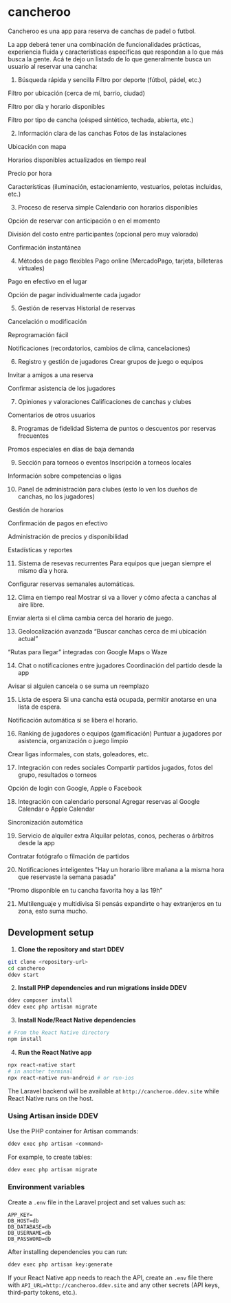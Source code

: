 # cancheroo
Cancheroo es una app para reserva de canchas de padel o futbol.

La app deberá tener una combinación de funcionalidades prácticas, experiencia fluida y características específicas que respondan a lo que más busca la gente. Acá te dejo un listado de lo que generalmente busca un usuario al reservar una cancha:

1. Búsqueda rápida y sencilla
Filtro por deporte (fútbol, pádel, etc.)

Filtro por ubicación (cerca de mí, barrio, ciudad)

Filtro por día y horario disponibles

Filtro por tipo de cancha (césped sintético, techada, abierta, etc.)

2. Información clara de las canchas
Fotos de las instalaciones

Ubicación con mapa

Horarios disponibles actualizados en tiempo real

Precio por hora

Características (iluminación, estacionamiento, vestuarios, pelotas incluidas, etc.)

3. Proceso de reserva simple
Calendario con horarios disponibles

Opción de reservar con anticipación o en el momento

División del costo entre participantes (opcional pero muy valorado)

Confirmación instantánea

4. Métodos de pago flexibles
Pago online (MercadoPago, tarjeta, billeteras virtuales)

Pago en efectivo en el lugar

Opción de pagar individualmente cada jugador

5. Gestión de reservas
Historial de reservas

Cancelación o modificación

Reprogramación fácil

Notificaciones (recordatorios, cambios de clima, cancelaciones)

6. Registro y gestión de jugadores
Crear grupos de juego o equipos

Invitar a amigos a una reserva

Confirmar asistencia de los jugadores

7. Opiniones y valoraciones
Calificaciones de canchas y clubes

Comentarios de otros usuarios

8. Programas de fidelidad
Sistema de puntos o descuentos por reservas frecuentes

Promos especiales en días de baja demanda

9. Sección para torneos o eventos
Inscripción a torneos locales

Información sobre competencias o ligas

10. Panel de administración para clubes
(esto lo ven los dueños de canchas, no los jugadores)

Gestión de horarios

Confirmación de pagos en efectivo

Administración de precios y disponibilidad

Estadísticas y reportes

11. Sistema de resevas recurrentes
Para equipos que juegan siempre el mismo día y hora.

Configurar reservas semanales automáticas.

12. Clima en tiempo real
Mostrar si va a llover y cómo afecta a canchas al aire libre.

Enviar alerta si el clima cambia cerca del horario de juego.

13. Geolocalización avanzada
“Buscar canchas cerca de mi ubicación actual”

“Rutas para llegar” integradas con Google Maps o Waze

14. Chat o notificaciones entre jugadores
Coordinación del partido desde la app

Avisar si alguien cancela o se suma un reemplazo

15. Lista de espera
Si una cancha está ocupada, permitir anotarse en una lista de espera.

Notificación automática si se libera el horario.

16. Ranking de jugadores o equipos (gamificación)
Puntuar a jugadores por asistencia, organización o juego limpio

Crear ligas informales, con stats, goleadores, etc.

17. Integración con redes sociales
Compartir partidos jugados, fotos del grupo, resultados o torneos

Opción de login con Google, Apple o Facebook

18. Integración con calendario personal
Agregar reservas al Google Calendar o Apple Calendar

Sincronización automática

19. Servicio de alquiler extra
Alquilar pelotas, conos, pecheras o árbitros desde la app

Contratar fotógrafo o filmación de partidos

20. Notificaciones inteligentes
"Hay un horario libre mañana a la misma hora que reservaste la semana pasada"

“Promo disponible en tu cancha favorita hoy a las 19h”

21. Multilenguaje y multidivisa
Si pensás expandirte o hay extranjeros en tu zona, esto suma mucho.


## Development setup

1. **Clone the repository and start DDEV**

```bash
git clone <repository-url>
cd cancheroo
ddev start
```

2. **Install PHP dependencies and run migrations inside DDEV**

```bash
ddev composer install
ddev exec php artisan migrate
```

3. **Install Node/React Native dependencies**

```bash
# From the React Native directory
npm install
```

4. **Run the React Native app**

```bash
npx react-native start
# in another terminal
npx react-native run-android # or run-ios
```

The Laravel backend will be available at `http://cancheroo.ddev.site` while React Native runs on the host.

### Using Artisan inside DDEV

Use the PHP container for Artisan commands:

```bash
ddev exec php artisan <command>
```

For example, to create tables:

```bash
ddev exec php artisan migrate
```

### Environment variables

Create a `.env` file in the Laravel project and set values such as:

```
APP_KEY=
DB_HOST=db
DB_DATABASE=db
DB_USERNAME=db
DB_PASSWORD=db
```

After installing dependencies you can run:

```bash
ddev exec php artisan key:generate
```

If your React Native app needs to reach the API, create an `.env` file there with `API_URL=http://cancheroo.ddev.site` and any other secrets (API keys, third-party tokens, etc.).
